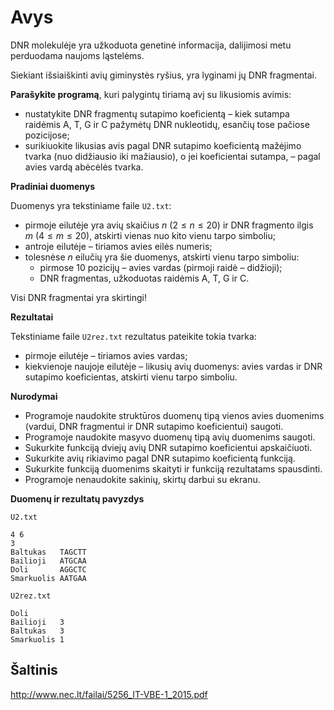Avys
====

DNR molekulėje yra užkoduota genetinė informacija, dalijimosi metu perduodama naujoms ląstelėms.

Siekiant išsiaiškinti avių giminystės ryšius, yra lyginami jų DNR fragmentai.

**Parašykite programą**, kuri palygintų tiriamą avį su likusiomis avimis:

- nustatykite DNR fragmentų sutapimo koeficientą – kiek sutampa raidėmis A, T, G ir C pažymėtų DNR nukleotidų, esančių tose pačiose pozicijose;
- surikiuokite likusias avis pagal DNR sutapimo koeficientą mažėjimo tvarka (nuo didžiausio iki mažiausio), o jei koeficientai sutampa, – pagal avies vardą abėcėlės tvarka.

**Pradiniai duomenys**

Duomenys yra tekstiniame faile `U2.txt`:

- pirmoje eilutėje yra avių skaičius $n\ (2 \leq n \leq 20)$ ir DNR fragmento ilgis $m\ ( 4 \leq m \leq 20)$, atskirti vienas nuo kito vienu tarpo simboliu;
- antroje eilutėje – tiriamos avies eilės numeris;
- tolesnėse $n$ eilučių yra šie duomenys, atskirti vienu tarpo simboliu:
    * pirmose 10 pozicijų – avies vardas (pirmoji raidė – didžioji);
    * DNR fragmentas, užkoduotas raidėmis A, T, G ir C.
    
Visi DNR fragmentai yra skirtingi!

**Rezultatai**

Tekstiniame faile `U2rez.txt` rezultatus pateikite tokia tvarka:

- pirmoje eilutėje – tiriamos avies vardas;
- kiekvienoje naujoje eilutėje – likusių avių duomenys: avies vardas ir DNR sutapimo koeficientas, atskirti vienu tarpo simboliu.

**Nurodymai**

- Programoje naudokite struktūros duomenų tipą vienos avies duomenims (vardui, DNR fragmentui ir DNR sutapimo koeficientui) saugoti.
- Programoje naudokite masyvo duomenų tipą avių duomenims saugoti.
- Sukurkite funkciją dviejų avių DNR sutapimo koeficientui apskaičiuoti.
- Sukurkite avių rikiavimo pagal DNR sutapimo koeficientą funkciją.
- Sukurkite funkciją duomenims skaityti ir funkciją rezultatams spausdinti.
- Programoje nenaudokite sakinių, skirtų darbui su ekranu.

**Duomenų ir rezultatų pavyzdys**

`U2.txt`

```
4 6
3
Baltukas   TAGCTT
Bailioji   ATGCAA
Doli       AGGCTC
Smarkuolis AATGAA
```

`U2rez.txt`

```
Doli
Bailioji   3
Baltukas   3
Smarkuolis 1
```


Šaltinis
--------

http://www.nec.lt/failai/5256_IT-VBE-1_2015.pdf